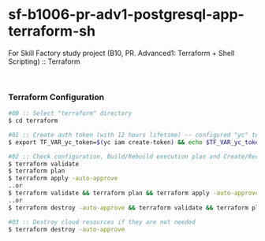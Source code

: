 # sf-b1006-pr-adv1-postgresql-app-terraform-sh
For Skill Factory study project (B10, PR. Advanced1: Terraform + Shell Scripting) :: Terraform

<br>

### Terraform Configuration

```bash
#00 :: Select "terraform" directory
$ cd terraform

#01 :: Create auth token (with 12 hours lifetime) -- configured "yc" tool is required
$ export TF_VAR_yc_token=$(yc iam create-token) && echo $TF_VAR_yc_token

#02 :: Check configuration, Build/Rebuild execution plan and Create/Recreate Cloud Resources
$ terraform validate
$ terraform plan
$ terraform apply -auto-approve
..or
$ terraform validate && terraform plan && terraform apply -auto-approve
..or
$ terraform destroy -auto-approve && terraform validate && terraform plan && terraform apply -auto-approve

#03 :: Destroy cloud resources if they are not needed
$ terraform destroy -auto-approve

```
<br>
